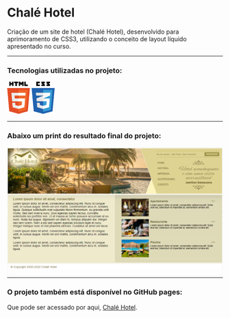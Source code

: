 # Chalé Hotel
 Criação de um site de hotel (Chalé Hotel), desenvolvido para aprimoramento de CSS3, utilizando o conceito de layout líquido apresentado no curso.
 
 ***
 
  ### Tecnologias utilizadas no projeto:
 
 <p align="left">
 <img src="https://github.com/Rodrigomelo220/chale-hotel/blob/main/.github/html.png" alt="HTML" height="75"/>
 <img src="https://github.com/Rodrigomelo220/chale-hotel/blob/main/.github/css.png" alt="CSS" height="75"/>
 </p>
 
 ***
 
### Abaixo um print do resultado final do projeto:
![Chalé Hotel](https://github.com/Rodrigomelo220/chale-hotel/blob/main/.github/chale_hotel.png)

***

### O projeto também está disponível no GitHub pages:
Que pode ser acessado por aqui, [Chalé Hotel](https://rodrigomelo220.github.io/chale-hotel/).

